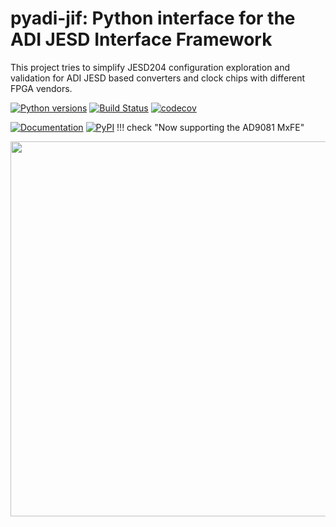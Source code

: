 # pyadi-jif: Python interface for the ADI JESD Interface Framework

This project tries to simplify JESD204 configuration exploration and validation for ADI JESD based converters and clock chips with different FPGA vendors.

[![Python versions](https://img.shields.io/pypi/pyversions/pyadi-jif.svg)](https://pypi.python.org/pypi/pyadi-jif/) [![Build Status](https://github.com/tfcollins/pyadi-jif/actions/workflows/tests.yml/badge.svg)](https://github.com/tfcollins/pyadi-jif/actions/workflows/tests.yml) [![codecov](https://codecov.io/gh/tfcollins/pyadi-jif/branch/main/graph/badge.svg)](https://codecov.io/gh/tfcollins/pyadi-jif)

[![Documentation](https://img.shields.io/badge/doc-latest-blue.svg)](https://tfcollins.github.io/pyadi-jif/) [![PyPI](https://img.shields.io/pypi/v/pyadi-jif.svg)](https://pypi.python.org/pypi/pyadi-jif/)
!!! check "Now supporting the AD9081 MxFE"

<p align="center">
  <img width="600" src="/imgs/jesd_basic.png">
</p>
